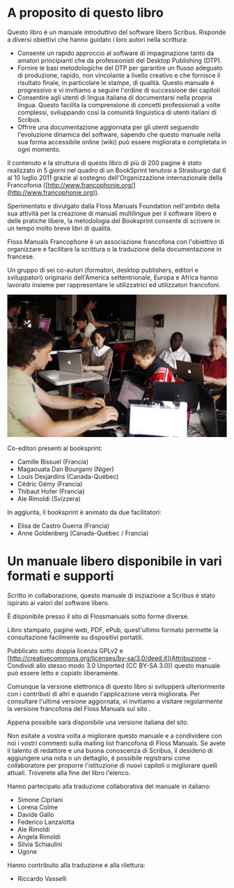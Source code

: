 # A proposito di questo libro

Questo libro è un manuale introduttivo del software libero Scribus. Risponde a diversi obiettivi che hanno guidato i loro autori nella scrittura:
- Consente un rapido approccio al software di impaginazione tanto da amatori principianti che da professionisti del Desktop Publishing (DTP).
- Fornire le basi metodologiche del DTP per garantire un flusso adeguato di produzione, rapido, non vincolante a livello creativo e che fornisce il risultato finale, in particolare le stampe, di qualità. Questo manuale è progressivo e vi invitiamo a seguire l'ordine di successione dei capitoli
- Consentire agli utenti di lingua italiana di documentarsi nella propria lingua. Questo facilita la comprensione di concetti professionali a volte complessi, sviluppando così la comunità linguistica di utenti italiani di Scribus.
- Offrire una documentazione aggiornata per gli utenti seguendo l'evoluzione dinamica del software, sapendo che questo manuale nella sua forma accessibile online (wiki) può essere migliorata e completata in ogni momento.

Il contenuto e la struttura di questo libro di più di 200 pagine è stato realizzato in 5 giorni nel quadro di un BookSprint tenutosi a Strasburgo dal 6 al 10 luglio 2011 grazie al sostegno dell'Organizzazione internazionale della Francofonia ([http://www.francophonie.org/](http://www.francophonie.org)).

Sperimentato e divulgato dalla Floss Manuals Foundation nell'ambito della sua attività per la creazione di manuali multilingue per il software libero e delle pratiche libere, la metodologia del Booksprint consente di scrivere in un tempo molto breve libri di qualità.

Floss Manuals Francophone è un associazione francofona con l'obiettivo di organizzare e facilitare la scrittura o la traduzione della documentazione in francese.

Un gruppo di sei co-autori (formatori, desktop publishers, editori e sviluppatori) originario dell'America settentrionale, Europa e Africa hanno lavorato insieme per rappresentare le utilizzatrici ed utilizzatori francofoni.

![](authors.jpg)

Co-editori presenti al booksprint:

- Camille Bissuel (Francia)
- Magaouata Dan Bourgami (Niger)
- Louis Desjardins (Canada-Québec)
- Cédric Gémy (Francia)
- Thibaut Hofer (Francia)
- Ale Rimoldi (Svizzera)

In aggiunta, il booksprint è animato da due facilitatori:
- Elisa de Castro Guerra (Francia)
- Anne Goldenberg (Canada-Québec / Francia)

# Un manuale libero disponibile in vari formati e supporti

Scritto in collaborazione, questo manuale di iniziazione a Scribus è stato ispirato ai valori del software libero.

È disponibile presso il sito di Flossmanuals sotto forme diverse.

Libro stampato, pagine web, PDF, ePub, quest'ultimo formato permette la consultazione facilmente su dispositivi portatili.

Pubblicato sotto doppia licenza GPLv2 e [http://creativecommons.org/licenses/by-sa/3.0/deed.it](Attribuzione - Condividi allo stesso modo 3.0 Unported (CC BY-SA 3.0)) questo manuale può essere letto e copiato liberamente.

Comunque la versione elettronica di questo libro si svilupperà ulteriormente con i contributi di altri e quando l'applicazione verrà migliorata. Per consultare l'ultima versione aggiornata, vi invitiamo a visitare regolarmente la versione francofona del Floss Manuals sul sito [](http://fr.flossmanuals.net/scribus/).

Appena possibile sarà disponibile una versione italiana del sito.

Non esitate a vostra volta a migliorare questo manuale e a condividere con noi i vostri commenti sulla mailing list francofona di Floss Manuals. Se avete il talento di redattore e una buona conoscenza di Scribus, il desiderio di aggiungere una nota o un dettaglio, è possibile registrarsi come collaboratore per proporre l'istituzione di nuovi capitoli o migliorare quelli attuali. Troverete alla fine del libro l'elenco.

Hanno partecipato alla traduzione collaborativa del manuale in italiano:

- Simone Cipriani
- Lorena Colme
- Davide Gallo
- Federico Lanzalotta
- Ale Rimoldi
- Angela Rimoldi
- Silvia Schiaulini
- Ugone

Hanno contribuito alla traduzione e alla rilettura:

- Riccardo Vasselli
